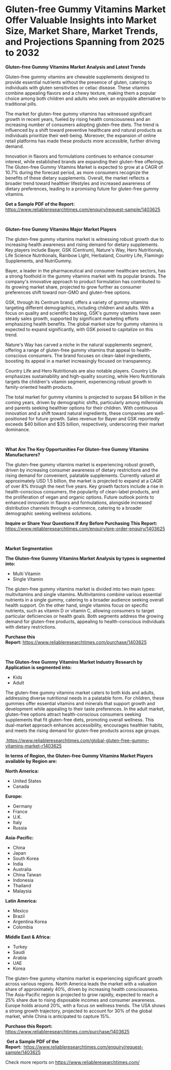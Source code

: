 <p><h1>Gluten-free Gummy Vitamins Market Offer Valuable Insights into Market Size, Market Share, Market Trends, and Projections Spanning from 2025 to 2032</h1></p><p><strong>Gluten-free Gummy Vitamins Market Analysis and Latest Trends</strong></p>
<p><p>Gluten-free gummy vitamins are chewable supplements designed to provide essential nutrients without the presence of gluten, catering to individuals with gluten sensitivities or celiac disease. These vitamins combine appealing flavors and a chewy texture, making them a popular choice among both children and adults who seek an enjoyable alternative to traditional pills.</p><p>The market for gluten-free gummy vitamins has witnessed significant growth in recent years, fueled by rising health consciousness and an increasing number of consumers adopting gluten-free diets. The trend is influenced by a shift toward preventive healthcare and natural products as individuals prioritize their well-being. Moreover, the expansion of online retail platforms has made these products more accessible, further driving demand.</p><p>Innovation in flavors and formulations continues to enhance consumer interest, while established brands are expanding their gluten-free offerings. The Gluten-free Gummy Vitamins Market is expected to grow at a CAGR of 10.7% during the forecast period, as more consumers recognize the benefits of these dietary supplements. Overall, the market reflects a broader trend toward healthier lifestyles and increased awareness of dietary preferences, leading to a promising future for gluten-free gummy vitamins.</p></p>
<p><strong>Get a Sample PDF of the Report:&nbsp;</strong> <a href="https://www.reliableresearchtimes.com/enquiry/request-sample/1403625?utm_campaign=3206&utm_medium=2&utm_source=Github&utm_content=ia&utm_term=28032025&utm_id=gluten-free-gummy-vitamins">https://www.reliableresearchtimes.com/enquiry/request-sample/1403625</a></p>
<p>&nbsp;</p>
<p><strong>Gluten-free Gummy Vitamins Major Market Players</strong></p>
<p><p>The gluten-free gummy vitamins market is witnessing robust growth due to increasing health awareness and rising demand for dietary supplements. Key players include Bayer, GSK (Centrum), Nature's Way, Hero Nutritionals, Life Science Nutritionals, Rainbow Light, Herbaland, Country Life, Flamingo Supplements, and NutriGummy.</p><p>Bayer, a leader in the pharmaceutical and consumer healthcare sectors, has a strong foothold in the gummy vitamins market with its popular brands. The company's innovative approach to product formulation has contributed to its growing market share, projected to grow further as consumer preferences shift toward non-GMO and gluten-free options. </p><p>GSK, through its Centrum brand, offers a variety of gummy vitamins targeting different demographics, including children and adults. With a focus on quality and scientific backing, GSK's gummy vitamins have seen steady sales growth, supported by significant marketing efforts emphasizing health benefits. The global market size for gummy vitamins is expected to expand significantly, with GSK poised to capitalize on this trend.</p><p>Nature's Way has carved a niche in the natural supplements segment, offering a range of gluten-free gummy vitamins that appeal to health-conscious consumers. The brand focuses on clean-label ingredients, boosting its appeal in a market increasingly focused on transparency.</p><p>Country Life and Hero Nutritionals are also notable players. Country Life emphasizes sustainability and high-quality sourcing, while Hero Nutritionals targets the children's vitamin segment, experiencing robust growth in family-oriented health products.</p><p>The total market for gummy vitamins is projected to surpass $4 billion in the coming years, driven by demographic shifts, particularly among millennials and parents seeking healthier options for their children. With continuous innovation and a shift toward natural ingredients, these companies are well-positioned for future growth. Sales revenue for Bayer and GSK reportedly exceeds $40 billion and $35 billion, respectively, underscoring their market dominance.</p></p>
<p>&nbsp;</p>
<p><strong>What Are The Key Opportunities For Gluten-free Gummy Vitamins Manufacturers?</strong></p>
<p><p>The gluten-free gummy vitamins market is experiencing robust growth, driven by increasing consumer awareness of dietary restrictions and the rising demand for convenient, palatable supplements. Currently valued at approximately USD 1.5 billion, the market is projected to expand at a CAGR of over 8% through the next five years. Key growth factors include a rise in health-conscious consumers, the popularity of clean-label products, and the proliferation of vegan and organic options. Future outlook points to enhanced innovation in flavors and formulations, alongside increased distribution channels through e-commerce, catering to a broader demographic seeking wellness solutions.</p></p>
<p><strong>Inquire or Share Your Questions If Any Before Purchasing This Report:</strong> <a href="https://www.reliableresearchtimes.com/enquiry/pre-order-enquiry/1403625?utm_campaign=3206&utm_medium=2&utm_source=Github&utm_content=ia&utm_term=28032025&utm_id=gluten-free-gummy-vitamins">https://www.reliableresearchtimes.com/enquiry/pre-order-enquiry/1403625</a></p>
<p>&nbsp;</p>
<p><strong>Market Segmentation</strong></p>
<p><strong>The Gluten-free Gummy Vitamins Market Analysis by types is segmented into:</strong></p>
<p><ul><li>Multi Vitamin</li><li>Single Vitamin</li></ul></p>
<p><p>The gluten-free gummy vitamins market is divided into two main types: multivitamins and single vitamins. Multivitamins combine various essential nutrients in a single gummy, catering to a broader audience seeking overall health support. On the other hand, single vitamins focus on specific nutrients, such as vitamin D or vitamin C, allowing consumers to target particular deficiencies or health goals. Both segments address the growing demand for gluten-free products, appealing to health-conscious individuals with dietary restrictions.</p></p>
<p><strong>Purchase this Report:&nbsp;</strong><a href="https://www.reliableresearchtimes.com/purchase/1403625?utm_campaign=3206&utm_medium=2&utm_source=Github&utm_content=ia&utm_term=28032025&utm_id=gluten-free-gummy-vitamins">https://www.reliableresearchtimes.com/purchase/1403625</a></p>
<p>&nbsp;</p>
<p><strong>The Gluten-free Gummy Vitamins Market Industry Research by Application is segmented into:</strong></p>
<p><ul><li>Kids</li><li>Adult</li></ul></p>
<p><p>The gluten-free gummy vitamins market caters to both kids and adults, addressing diverse nutritional needs in a palatable form. For children, these gummies offer essential vitamins and minerals that support growth and development while appealing to their taste preferences. In the adult market, gluten-free options attract health-conscious consumers seeking supplements that fit gluten-free diets, promoting overall wellness. This dual-market approach enhances accessibility, encourages healthier habits, and meets the rising demand for gluten-free products across age groups.</p></p>
<p><a href="https://www.reliableresearchtimes.com/global-gluten-free-gummy-vitamins-market-r1403625?utm_campaign=3206&utm_medium=2&utm_source=Github&utm_content=ia&utm_term=28032025&utm_id=gluten-free-gummy-vitamins">&nbsp;https://www.reliableresearchtimes.com/global-gluten-free-gummy-vitamins-market-r1403625</a></p>
<p><strong>In terms of Region, the Gluten-free Gummy Vitamins Market Players available by Region are:</strong></p>
<p>
    <p> <strong> North America: </strong>
        <ul>
            <li>United States</li>
            <li>Canada</li>
        </ul>
        </p> 
    <p> <strong> Europe: </strong>
        <ul>
            <li>Germany</li>
            <li>France</li>
            <li>U.K.</li>
            <li>Italy</li>
            <li>Russia</li>
        </ul>
        </p> 
    <p> <strong> Asia-Pacific: </strong>
        <ul>
            <li>China</li>
            <li>Japan</li>
            <li>South Korea</li>
            <li>India</li>
            <li>Australia</li>
            <li>China Taiwan</li>
            <li>Indonesia</li>
            <li>Thailand</li>
            <li>Malaysia</li>
        </ul>
        </p> 
    <p> <strong> Latin America: </strong>
        <ul>
            <li>Mexico</li>
            <li>Brazil</li>
            <li>Argentina Korea</li>
            <li>Colombia</li>
        </ul>
        </p> 
    <p> <strong> Middle East & Africa: </strong>
        <ul>
            <li>Turkey</li>
            <li>Saudi</li>
            <li>Arabia</li>
            <li>UAE</li>
            <li>Korea</li>
        </ul>
    </p>
    </p>
<p><p>The gluten-free gummy vitamins market is experiencing significant growth across various regions. North America leads the market with a valuation share of approximately 40%, driven by increasing health consciousness. The Asia-Pacific region is projected to grow rapidly, expected to reach a 25% share due to rising disposable incomes and consumer awareness. Europe holds around 20%, with a focus on wellness trends. The USA shows a strong growth trajectory, projected to account for 30% of the global market, while China is anticipated to capture 15%.</p></p>
<p><strong>Purchase this Report: </strong><a href="https://www.reliableresearchtimes.com/purchase/1403625?utm_campaign=3206&utm_medium=2&utm_source=Github&utm_content=ia&utm_term=28032025&utm_id=gluten-free-gummy-vitamins">https://www.reliableresearchtimes.com/purchase/1403625</a></p>
<p>&nbsp;<strong>Get a Sample PDF of the Report:&nbsp;&nbsp;</strong><a href="https://www.reliableresearchtimes.com/enquiry/request-sample/1403625?utm_campaign=3206&utm_medium=2&utm_source=Github&utm_content=ia&utm_term=28032025&utm_id=gluten-free-gummy-vitamins">https://www.reliableresearchtimes.com/enquiry/request-sample/1403625</a></p>
<p><strong></strong></p>
<p>Check more reports on <a href="https://www.reliableresearchtimes.com/?utm_campaign=3206&utm_medium=2&utm_source=Github&utm_content=ia&utm_term=28032025&utm_id=gluten-free-gummy-vitamins">https://www.reliableresearchtimes.com/</a></p>